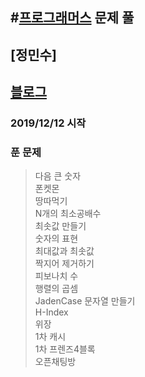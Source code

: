 #[프로그래머스](https://programmers.co.kr/) 문제 풀
---
## [정민수]
## [블로그](https://utopia0716.tistory.com/)
### 2019/12/12 시작
### 푼 문제
>다음 큰 숫자</br>
>폰켓몬</br>
>땅따먹기</br>
>N개의 최소공배수</br>
>최솟값 만들기</br>
>숫자의 표현</br>
>최대값과 최솟값</br>
>짝지어 제거하기</br>
>피보나치 수</br>
>행렬의 곱셈</br>
>JadenCase 문자열 만들기</br>
>H-Index</br>
>위장</br>
>1차 캐시</br>
>1차 프렌즈4블록</br>
>오픈채팅방</br>

